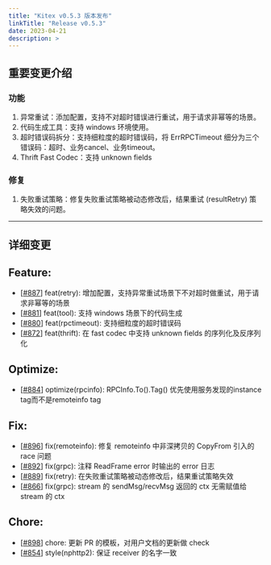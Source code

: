 ```yaml
---
title: "Kitex v0.5.3 版本发布"
linkTitle: "Release v0.5.3"
date: 2023-04-21
description: >
---
```

## 重要变更介绍

### 功能

1. 异常重试：添加配置，支持不对超时错误进行重试，用于请求非幂等的场景。
2. 代码生成工具：支持 windows 环境使用。
3. 超时错误码拆分：支持细粒度的超时错误码，将 ErrRPCTimeout 细分为三个错误码：超时、业务cancel、业务timeout。
4. Thrift Fast Codec：支持 unknown fields

### 修复
1. 失败重试策略：修复失败重试策略被动态修改后，结果重试 (resultRetry) 策略失效的问题。

----

## 详细变更

Feature:
---
* [[#887](https://github.com/cloudwego/kitex/pull/887)] feat(retry): 增加配置，支持异常重试场景下不对超时做重试，用于请求非幂等的场景
* [[#881](https://github.com/cloudwego/kitex/pull/881)] feat(tool): 支持 windows 场景下的代码生成
* [[#880](https://github.com/cloudwego/kitex/pull/880)] feat(rpctimeout): 支持细粒度的超时错误码
* [[#872](https://github.com/cloudwego/kitex/pull/872)] feat(thrift): 在 fast codec 中支持 unknown fields 的序列化及反序列化

Optimize:
---
* [[#884](https://github.com/cloudwego/kitex/pull/884)] optimize(rpcinfo): RPCInfo.To().Tag() 优先使用服务发现的instance tag而不是remoteinfo tag

Fix:
---
* [[#896](https://github.com/cloudwego/kitex/pull/896)] fix(remoteinfo): 修复 remoteinfo 中非深拷贝的 CopyFrom 引入的 race 问题
* [[#892](https://github.com/cloudwego/kitex/pull/892)] fix(grpc): 注释 ReadFrame error 时输出的 error 日志
* [[#889](https://github.com/cloudwego/kitex/pull/889)] fix(retry): 在失败重试策略被动态修改后，结果重试策略失效
* [[#866](https://github.com/cloudwego/kitex/pull/866)] fix(grpc): stream 的 sendMsg/recvMsg 返回的 ctx 无需赋值给 stream 的 ctx

Chore:
---
* [[#898](https://github.com/cloudwego/kitex/pull/898)] chore: 更新 PR 的模板，对用户文档的更新做 check
* [[#854](https://github.com/cloudwego/kitex/pull/854)] style(nphttp2): 保证 receiver 的名字一致

